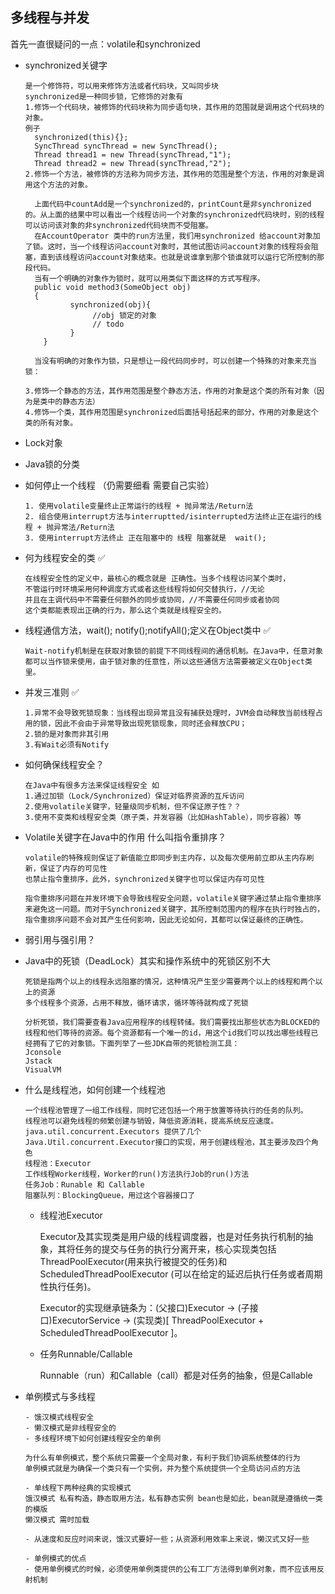 ## 多线程与并发

首先一直很疑问的一点：volatile和synchronized

- synchronized关键字

  ```
  是一个修饰符，可以用来修饰方法或者代码块，又叫同步块
  synchronized是一种同步锁，它修饰的对象有
  1.修饰一个代码块，被修饰的代码块称为同步语句块，其作用的范围就是调用这个代码块的对象。
  例子
  	synchronized(this){};
  	SyncThread syncThread = new SyncThread();
  	Thread thread1 = new Thread(syncThread,"1");
  	Thread thread2 = new Thread(syncThread,"2");
  2.修饰一个方法，被修饰的方法称为同步方法，其作用的范围是整个方法，作用的对象是调用这个方法的对象。
  
  	上面代码中countAdd是一个synchronized的，printCount是非synchronized的。从上面的结果中可以看出一个线程访问一个对象的synchronized代码块时，别的线程可以访问该对象的非synchronized代码块而不受阻塞。
  	在AccountOperator 类中的run方法里，我们用synchronized 给account对象加了锁。这时，当一个线程访问account对象时，其他试图访问account对象的线程将会阻塞，直到该线程访问account对象结束。也就是说谁拿到那个锁谁就可以运行它所控制的那段代码。
  	当有一个明确的对象作为锁时，就可以用类似下面这样的方式写程序。
  	public void method3(SomeObject obj)
  	{
     		synchronized(obj){
     		  	 //obj 锁定的对象
            	 // todo
     		}
      }
       
  	当没有明确的对象作为锁，只是想让一段代码同步时，可以创建一个特殊的对象来充当锁：
  	
  3.修饰一个静态的方法，其作用范围是整个静态方法，作用的对象是这个类的所有对象（因为是类中的静态方法）
  4.修饰一个类，其作用范围是synchronized后面括号括起来的部分，作用的对象是这个类的所有对象。
  ```

- Lock对象
- Java锁的分类



- 如何停止一个线程 （仍需要细看 需要自己实验）

  ```
  1. 使用volatile变量终止正常运行的线程 + 抛异常法/Return法
  2. 组合使用interrupt方法与interruptted/isinterrupted方法终止正在运行的线程 + 抛异常法/Return法
  3. 使用interrupt方法终止 正在阻塞中的 线程 阻塞就是  wait();
  ```

- 何为线程安全的类 ✅

  ```
  在线程安全性的定义中，最核心的概念就是 正确性。当多个线程访问某个类时，
  不管运行时环境采用何种调度方式或者这些线程将如何交替执行，//无论
  并且在主调代码中不需要任何额外的同步或协同，//不需要任何同步或者协同
  这个类都能表现出正确的行为，那么这个类就是线程安全的。
  ```

- 线程通信方法，wait(); notify();notifyAll();定义在Object类中 ✅

  ```
  Wait-notify机制是在获取对象锁的前提下不同线程间的通信机制。在Java中，任意对象都可以当作锁来使用，由于锁对象的任意性，所以这些通信方法需要被定义在Object类里。
  ```

- 并发三准则 ✅

  ```
  1.异常不会导致死锁现象：当线程出现异常且没有捕获处理时，JVM会自动释放当前线程占用的锁，因此不会由于异常导致出现死锁现象，同时还会释放CPU；
  2.锁的是对象而非其引用
  3.有Wait必须有Notify
  ```

- 如何确保线程安全？

  ```
  在Java中有很多方法来保证线程安全 如
  1.通过加锁（Lock/Synchronized）保证对临界资源的互斥访问
  2.使用volatile关键字，轻量级同步机制，但不保证原子性？？
  3.使用不变类和线程安全类（原子类，并发容器（比如HashTable），同步容器）等
  ```

- Volatile关键字在Java中的作用 什么叫指令重排序？

  ```
  volatile的特殊规则保证了新值能立即同步到主内存，以及每次使用前立即从主内存刷新，保证了内存的可见性
  也禁止指令重排序，此外，synchronized关键字也可以保证内存可见性
  
  指令重排序问题在并发环境下会导致线程安全问题，volatile关键字通过禁止指令重排序来避免这一问题。而对于Synchronized关键字，其所控制范围内的程序在执行时独占的，指令重排序问题不会对其产生任何影响，因此无论如何，其都可以保证最终的正确性。
  ```

- 弱引用与强引用？

- Java中的死锁（DeadLock）其实和操作系统中的死锁区别不大

  ```
  死锁是指两个以上的线程永远阻塞的情况，这种情况产生至少需要两个以上的线程和两个以上的资源
  多个线程多个资源，占用不释放，循环请求，循环等待就构成了死锁
  
  分析死锁，我们需要查看Java应用程序的线程转储。我们需要找出那些状态为BLOCKED的线程和他们等待的资源。每个资源都有一个唯一的id，用这个id我们可以找出哪些线程已经拥有了它的对象锁。下面列举了一些JDK自带的死锁检测工具：
  Jconsole
  Jstack
  VisualVM
  ```

  

- 什么是线程池，如何创建一个线程池

  ```
  一个线程池管理了一组工作线程，同时它还包括一个用于放置等待执行的任务的队列。
  线程池可以避免线程的频繁创建与销毁，降低资源消耗，提高系统反应速度。
  java.util.concurrent.Executors 提供了几个Java.Util.concurrent.Executor接口的实现，用于创建线程池，其主要涉及四个角色
  线程池：Executor
  工作线程Worker线程，Worker的run()方法执行Job的run()方法
  任务Job：Runable 和 Callable
  阻塞队列：BlockingQueue，用过这个容器接口了
  ```

  - 线程池Executor

    Executor及其实现类是用户级的线程调度器，也是对任务执行机制的抽象，其将任务的提交与任务的执行分离开来，核心实现类包括ThreadPoolExecutor(用来执行被提交的任务)和ScheduledThreadPoolExecutor  (可以在给定的延迟后执行任务或者周期性执行任务)。

    Executor的实现继承链条为：(父接口)Executor -> (子接口)ExecutorService -> (实现类)[ ThreadPoolExecutor + ScheduledThreadPoolExecutor ]。

  - 任务Runnable/Callable

    Runnable（run）和Callable（call）都是对任务的抽象，但是Callable

- 单例模式与多线程

  ```
  - 饿汉模式线程安全
  - 懒汉模式是非线程安全的
  - 多线程环境下如何创建线程安全的单例
  
  为什么有单例模式，整个系统只需要一个全局对象，有利于我们协调系统整体的行为
  单例模式就是为确保一个类只有一个实例，并为整个系统提供一个全局访问点的方法
  
  - 单线程下两种经典的实现模式
  饿汉模式 私有构造，静态取用方法，私有静态实例 bean也是如此，bean就是遵循统一类的模版
  懒汉模式 需时加载
  
  - 从速度和反应时间来说，饿汉式要好一些；从资源利用效率上来说，懒汉式又好一些
  
  - 单例模式的优点
  - 使用单例模式的时候，必须使用单例类提供的公有工厂方法得到单例对象，而不应该用反射机制
  
  ```

  

